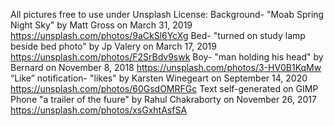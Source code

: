 All pictures free to use under Unsplash License:
Background-
"Moab Spring Night Sky" by Matt Gross on March 31, 2019
https://unsplash.com/photos/9aCkSl6YcXg
Bed-
"turned on study lamp beside bed photo" by Jp Valery on March 17, 2019
https://unsplash.com/photos/F2SrBdv9swk
Boy-
"man holding his head" by Bernard on November 8, 2018
https://unsplash.com/photos/3-HV0B1KqMw
“Like” notification-
"likes" by Karsten Winegeart on September 14, 2020
https://unsplash.com/photos/60GsdOMRFGc
Text
self-generated on GIMP
Phone
"a trailer of the fuure" by Rahul Chakraborty on November 26, 2017
https://unsplash.com/photos/xsGxhtAsfSA
